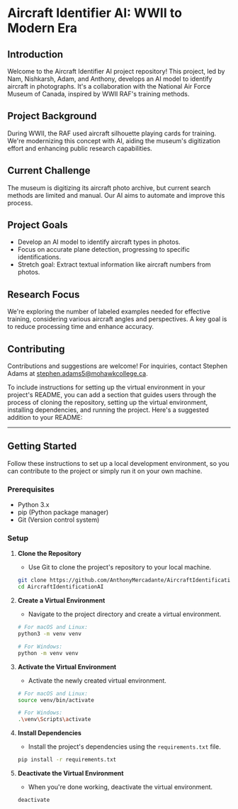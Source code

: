 # Aircraft Identifier AI: WWII to Modern Era

## Introduction
Welcome to the Aircraft Identifier AI project repository! This project, led by Nam, Nishkarsh, Adam, and Anthony, develops an AI model to identify aircraft in photographs. It's a collaboration with the National Air Force Museum of Canada, inspired by WWII RAF's training methods.

## Project Background
During WWII, the RAF used aircraft silhouette playing cards for training. We're modernizing this concept with AI, aiding the museum's digitization effort and enhancing public research capabilities.

## Current Challenge
The museum is digitizing its aircraft photo archive, but current search methods are limited and manual. Our AI aims to automate and improve this process.

## Project Goals
- Develop an AI model to identify aircraft types in photos.
- Focus on accurate plane detection, progressing to specific identifications.
- Stretch goal: Extract textual information like aircraft numbers from photos.

## Research Focus
We're exploring the number of labeled examples needed for effective training, considering various aircraft angles and perspectives. A key goal is to reduce processing time and enhance accuracy.

## Contributing
Contributions and suggestions are welcome! For inquiries, contact Stephen Adams at [stephen.adams5@mohawkcollege.ca](mailto:stephen.adams5@mohawkcollege.ca).

To include instructions for setting up the virtual environment in your project's README, you can add a section that guides users through the process of cloning the repository, setting up the virtual environment, installing dependencies, and running the project. Here's a suggested addition to your README:

---

## Getting Started

Follow these instructions to set up a local development environment, so you can contribute to the project or simply run it on your own machine.

### Prerequisites
- Python 3.x
- pip (Python package manager)
- Git (Version control system)

### Setup
1. **Clone the Repository**
   - Use Git to clone the project's repository to your local machine.
   ```bash
   git clone https://github.com/AnthonyMercadante/AircraftIdentificationAI.git
   cd AircraftIdentificationAI
   ```

2. **Create a Virtual Environment**
   - Navigate to the project directory and create a virtual environment.
   ```bash
   # For macOS and Linux:
   python3 -m venv venv

   # For Windows:
   python -m venv venv
   ```

3. **Activate the Virtual Environment**
   - Activate the newly created virtual environment.
   ```bash
   # For macOS and Linux:
   source venv/bin/activate

   # For Windows:
   .\venv\Scripts\activate
   ```

4. **Install Dependencies**
   - Install the project's dependencies using the `requirements.txt` file.
   ```bash
   pip install -r requirements.txt
   ```

5. **Deactivate the Virtual Environment**
   - When you're done working, deactivate the virtual environment.
   ```bash
   deactivate
   ```
